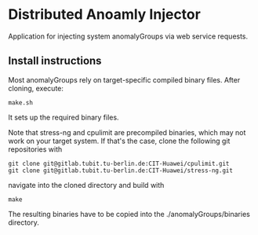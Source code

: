 Distributed Anoamly Injector
============================

Application for injecting system anomalyGroups via web service requests.


Install instructions
--------------------

Most anomalyGroups rely on target-specific compiled binary files.
After cloning, execute:
```shell
make.sh
```
It sets up the required binary files. 

Note that stress-ng and cpulimit are precompiled binaries, which may not work on your target system.
If that's the case, clone the following git repositories with
 ```shell
git clone git@gitlab.tubit.tu-berlin.de:CIT-Huawei/cpulimit.git
git clone git@gitlab.tubit.tu-berlin.de:CIT-Huawei/stress-ng.git
```
navigate into the cloned directory and build with
```shell
make
```
The resulting binaries have to be copied into the ./anomalyGroups/binaries directory.

